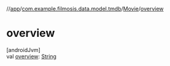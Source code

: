 //[app](../../../index.md)/[com.example.filmosis.data.model.tmdb](../index.md)/[Movie](index.md)/[overview](overview.md)

# overview

[androidJvm]\
val [overview](overview.md): [String](https://kotlinlang.org/api/latest/jvm/stdlib/kotlin/-string/index.html)

